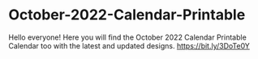 # October-2022-Calendar-Printable
Hello everyone! Here you will find the October 2022 Calendar Printable Calendar too with the latest and updated designs.  https://bit.ly/3DoTe0Y
